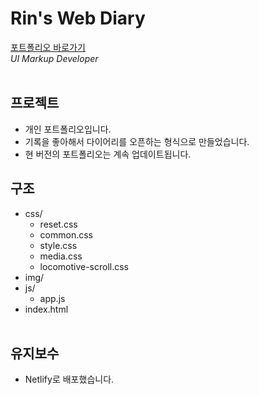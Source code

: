 # Rin's Web Diary

<a href="https://rinswebdiary.netlify.app/">포트폴리오 바로가기</a><br>
_UI Markup Developer_<br><br>

## 프로젝트

- 개인 포트폴리오입니다.<br>
- 기록을 좋아해서 다이어리를 오픈하는 형식으로 만들었습니다.<br>
- 현 버전의 포트폴리오는 계속 업데이트됩니다.<br>

## 구조

- css/
  - reset.css
  - common.css
  - style.css
  - media.css
  - locomotive-scroll.css
- img/
- js/
  - app.js
- index.html
  <br><br>

## 유지보수

- Netlify로 배포했습니다.
